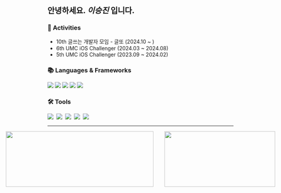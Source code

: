 ## 안녕하세요. *이승진* 입니다.

<h3> 📌 Activities</h3>
<ul>
  <li>10th 글쓰는 개발자 모임 - 글또 (2024.10 ~ ) </li>
  <li>6th UMC iOS Challenger (2024.03 ~ 2024.08)</li>
  <li>5th UMC iOS Challenger (2023.09 ~ 2024.02)</li>
</ul>

<h3 align="left">📚 Languages & Frameworks </h3>
<div align="left">
    <img src="https://img.shields.io/badge/git-F05033.svg?style=flat-square&logo=git&logoColor=white" />
    <img src="https://img.shields.io/badge/iOS-000000?style=flat-square&logo=Apple&logoColor=white"/>
  <img src="https://img.shields.io/badge/Swift-F05138?style=flat-square&logo=Swift&logoColor=white"/>
  <img src="https://img.shields.io/badge/UIkit-2396F3?style=flat-square&logo=UIkit&logoColor=FFFFFF"/>
  <img src="https://img.shields.io/badge/SwiftUI-F05138?style=flat-square&logo=Swift&logoColor=FFFFFF"/>
</div>

<h3 align="left">🛠 Tools </h3>
<div align="left">
    <img src="https://img.shields.io/badge/github-181717.svg?style=flat-square&logo=github&logoColor=white" />&nbsp
  <img src="https://img.shields.io/badge/Xcode-007ACC.svg?style=flat-square&logo=xcode&logoColor=white" />&nbsp
  <img src="https://img.shields.io/badge/Notion-F3F3F3.svg?style=flat-square&logo=notion&logoColor=black" />&nbsp
  <img src="https://img.shields.io/badge/figma-F24E1E.svg?style=flat-square&logo=figma&logoColor=white" />&nbsp
    <img src="https://img.shields.io/badge/Slack-4A154B.svg?style=flat-square&logo=slack&logoColor=FFFFFF" />
</div>

---------

<div style="display: flex; align-items: center; justify-content: center; gap: 30px;">
  <img src="https://github-readme-stats.vercel.app/api?username=SeungEEE&show_icons=true&theme=dracula" width="400" height="150">
  <a href="https://github.com/devxb/gitanimals">
    <img src="https://render.gitanimals.org/farms/SeungEEE" width="300" height="150"/>
  </a>
</div>

